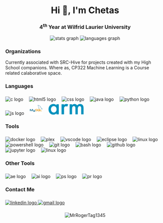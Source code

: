 <h1 align="center">Hi 👋, I'm Chetas</h1>
<h3 align="center"> 4<sup>th</sup> Year at Wilfrid Laurier University</h3>

<div align="center">
    <img src="https://github-readme-stats.vercel.app/api?username=MrRogerTag1345&hide_title=false&hide_rank=false&show_icons=true&include_all_commits=true&count_private=true&disable_animations=false&theme=dark&locale=en&hide_border=false" height="164" alt="stats graph"/>
    <img src="https://github-readme-stats.vercel.app/api/top-langs?username=MrRogerTag1345&locale=en&hide_title=false&layout=compact&card_width=320&langs_count=10&theme=dark&hide_border=false" height="165" alt="languages graph"/>
</div>

###

<h3 align="left">Organizations</h3>
<p>
  Currently associated with SRC-Hive for projects created with my High School companions. Where as,  CP322 Machine Learning is a Course related calaborative space. 
</p>

###

<h3 align="left">Languages</h3>

###

<div align="left">
    <img src="https://skillicons.dev/icons?i=c" height="40" alt="c logo"/>
    <img width=10>
    <img src="https://skillicons.dev/icons?i=html" height="40" alt="html5 logo"/>
    <img width=10>
    <img src="https://skillicons.dev/icons?i=css" height="40" alt="css logo"/>
    <img width=10>
    <img src="https://skillicons.dev/icons?i=java" height="40" alt="java logo"/>
    <img width=10>
    <img src="https://skillicons.dev/icons?i=python" height="40" alt="python logo"/>
    <img width=10>
    <img src="https://skillicons.dev/icons?i=js" height="40" alt="js logo"/>
    <img width=10>
    <img src="https://raw.githubusercontent.com/devicons/devicon/master/icons/mysql/mysql-original-wordmark.svg" height="41" alt="mysql logo"/>
    <img width=10>
    <img src="/Images/Arm_logo_blue_72LG.png" height="35" alt="arm logo"/>
    <img width=10>
    
</div>

<h3 align="left">Tools</h3>

###

<div align="left">
    <img src="https://cdn.simpleicons.org/docker/2496ED" height="40" alt="docker logo"/>
    <img width=10>
    <img src="https://img.shields.io/badge/plex-%23E5A00D.svg?style=for-the-badge&logo=plex&logoColor=white" height="40" alt="plex"/>
    <img width=10>
    <img src="https://cdn.simpleicons.org/visualstudiocode/007ACC" height="40" alt="vscode logo"/>
    <img width=10>
    <img src="https://skillicons.dev/icons?i=eclipse" height="41" alt="eclipse logo"/>
    <img width=10>
    <img src="https://skillicons.dev/icons?i=linux" height="41" alt="linux logo"/>
    <img width=10>
    <img src="https://skillicons.dev/icons?i=powershell" height="41" alt="powershell logo"/>
    <img width=10>
    <img src="https://skillicons.dev/icons?i=git" height="41" alt="git logo"/>
    <img width=10>
    <img src="https://skillicons.dev/icons?i=bash" height="40" alt="bash logo"/>
    <img width=10>
    <img src="https://skillicons.dev/icons?i=github" height="41" alt="github logo"/>
    <img width=10>
    <img src="https://cdn.simpleicons.org/jupyter/F37626" height="40" alt="jupyter logo"/>
    <img width=10>
    <img src="https://skillicons.dev/icons?i=linux" height="41" alt="linux logo"/>
    <img width=10>
    
</div>

<h3 align="left">Other Tools</h3>

###

<div align="left">
    <img src="https://skillicons.dev/icons?i=ae" height="40" alt="ae logo"/>
    <img width=10>
    <img src="https://skillicons.dev/icons?i=ai" height="40" alt="ai logo"/>
    <img width=10>
    <img src="https://skillicons.dev/icons?i=ps" height="40" alt="ps logo"/>
    <img width=10>
    <img src="https://skillicons.dev/icons?i=pr" height="40" alt="pr logo"/>
    <img width=10>
</div>


<h3 align="left">Contact Me</h3>

###

<div align="left">
  <a href="https://www.linkedin.com/in/chetas-patel-ba9379165/" target="_blank">
    <img src="https://img.shields.io/static/v1?message=LinkedIn&logo=linkedin&label=&color=0077B5&logoColor=white&labelColor=&style=for-the-badge" height="35" alt="linkedin logo"  />
  </a>
  <a href="mailto:Chetaspatel1345@gmail.com" target="_blank">
    <img src="https://img.shields.io/static/v1?message=Gmail&logo=gmail&label=&color=D14836&logoColor=white&labelColor=&style=for-the-badge" height="35" alt="gmail logo"  />
  </a>
</div>

###

<p align="center">
  <img src="https://github-readme-streak-stats.herokuapp.com/?user=MrRogerTag1345&&theme=dark" alt="MrRogerTag1345"/>
</p>
